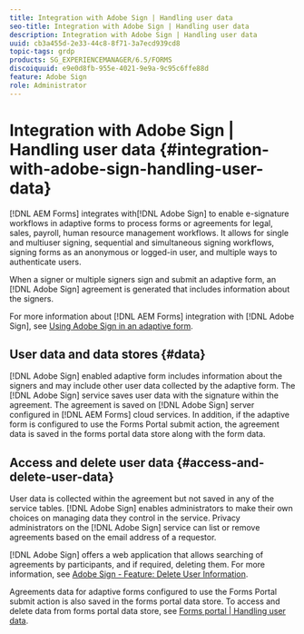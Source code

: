 ```yaml
---
title: Integration with Adobe Sign | Handling user data
seo-title: Integration with Adobe Sign | Handling user data
description: Integration with Adobe Sign | Handling user data
uuid: cb3a455d-2e33-44c8-8f71-3a7ecd939cd8
topic-tags: grdp
products: SG_EXPERIENCEMANAGER/6.5/FORMS
discoiquuid: e9e0d8fb-955e-4021-9e9a-9c95c6ffe88d
feature: Adobe Sign
role: Administrator
---
```


# Integration with Adobe Sign | Handling user data {#integration-with-adobe-sign-handling-user-data}

[!DNL AEM Forms] integrates with[!DNL  Adobe Sign] to enable e-signature workflows in adaptive forms to process forms or agreements for legal, sales, payroll, human resource management workflows. It allows for single and multiuser signing, sequential and simultaneous signing workflows, signing forms as an anonymous or logged-in user, and multiple ways to authenticate users.

When a signer or multiple signers sign and submit an adaptive form, an [!DNL Adobe Sign] agreement is generated that includes information about the signers.

For more information about [!DNL AEM Forms] integration with [!DNL Adobe Sign], see [Using Adobe Sign in an adaptive form](/help/forms/using/working-with-adobe-sign.md).

## User data and data stores {#data}

[!DNL Adobe Sign] enabled adaptive form includes information about the signers and may include other user data collected by the adaptive form. The [!DNL Adobe Sign] service saves user data with the signature within the agreement. The agreement is saved on [!DNL Adobe Sign] server configured in [!DNL AEM Forms] cloud services. In addition, if the adaptive form is configured to use the Forms Portal submit action, the agreement data is saved in the forms portal data store along with the form data.

## Access and delete user data {#access-and-delete-user-data}

User data is collected within the agreement but not saved in any of the service tables. [!DNL Adobe Sign] enables administrators to make their own choices on managing data they control in the service. Privacy administrators on the [!DNL Adobe Sign] service can list or remove agreements based on the email address of a requestor.

[!DNL Adobe Sign] offers a web application that allows searching of agreements by participants, and if required, deleting them. For more information, see [Adobe Sign - Feature: Delete User Information](https://helpx.adobe.com/sign/help/adobesign_gdpr_user_deletion.html).

Agreements data for adaptive forms configured to use the Forms Portal submit action is also saved in the forms portal data store. To access and delete data from forms portal data store, see [Forms portal | Handling user data](/help/forms/using/forms-portal-handling-user-data.md).
